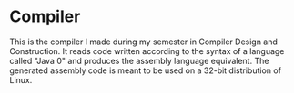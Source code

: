# Compiler
This is the compiler I made during my semester in Compiler Design and Construction. It reads code written according to the syntax of a language called "Java 0" and produces the assembly language equivalent. The generated assembly code is meant to be used on a 32-bit distribution of Linux.
